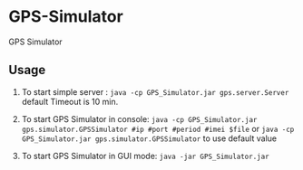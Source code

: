 GPS-Simulator
=============

GPS Simulator

## Usage

1. To start simple server :
`java -cp GPS_Simulator.jar gps.server.Server` 
default Timeout is 10 min. 

2. To start GPS Simulator in console:
`java -cp GPS_Simulator.jar gps.simulator.GPSSimulator #ip #port #period #imei $file`
or `java -cp GPS_Simulator.jar gps.simulator.GPSSimulator`
to use default value

3. To start GPS Simulator in GUI mode: 
`java -jar GPS_Simulator.jar` 
